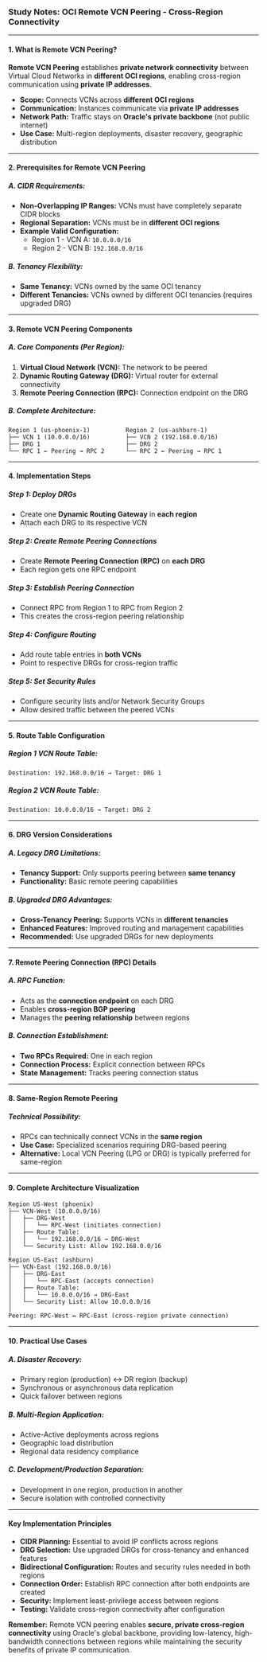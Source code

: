 ### **Study Notes: OCI Remote VCN Peering - Cross-Region Connectivity**

---

#### **1. What is Remote VCN Peering?**

**Remote VCN Peering** establishes **private network connectivity** between Virtual Cloud Networks in **different OCI regions**, enabling cross-region communication using **private IP addresses**.

*   **Scope:** Connects VCNs across **different OCI regions**
*   **Communication:** Instances communicate via **private IP addresses**
*   **Network Path:** Traffic stays on **Oracle's private backbone** (not public internet)
*   **Use Case:** Multi-region deployments, disaster recovery, geographic distribution

---

#### **2. Prerequisites for Remote VCN Peering**

##### **A. CIDR Requirements:**
*   **Non-Overlapping IP Ranges:** VCNs must have completely separate CIDR blocks
*   **Regional Separation:** VCNs must be in **different OCI regions**
*   **Example Valid Configuration:**
    *   Region 1 - VCN A: `10.0.0.0/16`
    *   Region 2 - VCN B: `192.168.0.0/16`

##### **B. Tenancy Flexibility:**
*   **Same Tenancy:** VCNs owned by the same OCI tenancy
*   **Different Tenancies:** VCNs owned by different OCI tenancies (requires upgraded DRG)

---

#### **3. Remote VCN Peering Components**

##### **A. Core Components (Per Region):**
1.  **Virtual Cloud Network (VCN):** The network to be peered
2.  **Dynamic Routing Gateway (DRG):** Virtual router for external connectivity
3.  **Remote Peering Connection (RPC):** Connection endpoint on the DRG

##### **B. Complete Architecture:**
```
Region 1 (us-phoenix-1)          Region 2 (us-ashburn-1)
├── VCN 1 (10.0.0.0/16)          ├── VCN 2 (192.168.0.0/16)
├── DRG 1                        ├── DRG 2
└── RPC 1 ← Peering → RPC 2      └── RPC 2 ← Peering → RPC 1
```

---

#### **4. Implementation Steps**

##### **Step 1: Deploy DRGs**
*   Create one **Dynamic Routing Gateway** in **each region**
*   Attach each DRG to its respective VCN

##### **Step 2: Create Remote Peering Connections**
*   Create **Remote Peering Connection (RPC)** on **each DRG**
*   Each region gets one RPC endpoint

##### **Step 3: Establish Peering Connection**
*   Connect RPC from Region 1 to RPC from Region 2
*   This creates the cross-region peering relationship

##### **Step 4: Configure Routing**
*   Add route table entries in **both VCNs**
*   Point to respective DRGs for cross-region traffic

##### **Step 5: Set Security Rules**
*   Configure security lists and/or Network Security Groups
*   Allow desired traffic between the peered VCNs

---

#### **5. Route Table Configuration**

##### **Region 1 VCN Route Table:**
```
Destination: 192.168.0.0/16 → Target: DRG 1
```

##### **Region 2 VCN Route Table:**
```
Destination: 10.0.0.0/16 → Target: DRG 2
```

---

#### **6. DRG Version Considerations**

##### **A. Legacy DRG Limitations:**
*   **Tenancy Support:** Only supports peering between **same tenancy**
*   **Functionality:** Basic remote peering capabilities

##### **B. Upgraded DRG Advantages:**
*   **Cross-Tenancy Peering:** Supports VCNs in **different tenancies**
*   **Enhanced Features:** Improved routing and management capabilities
*   **Recommended:** Use upgraded DRGs for new deployments

---

#### **7. Remote Peering Connection (RPC) Details**

##### **A. RPC Function:**
*   Acts as the **connection endpoint** on each DRG
*   Enables **cross-region BGP peering**
*   Manages the **peering relationship** between regions

##### **B. Connection Establishment:**
*   **Two RPCs Required:** One in each region
*   **Connection Process:** Explicit connection between RPCs
*   **State Management:** Tracks peering connection status

---

#### **8. Same-Region Remote Peering**

##### **Technical Possibility:**
*   RPCs can technically connect VCNs in the **same region**
*   **Use Case:** Specialized scenarios requiring DRG-based peering
*   **Alternative:** Local VCN Peering (LPG or DRG) is typically preferred for same-region

---

#### **9. Complete Architecture Visualization**

```
Region US-West (phoenix)
├── VCN-West (10.0.0.0/16)
│   ├── DRG-West
│   │   └── RPC-West (initiates connection)
│   ├── Route Table:
│   │   └── 192.168.0.0/16 → DRG-West
│   └── Security List: Allow 192.168.0.0/16
│
Region US-East (ashburn)
├── VCN-East (192.168.0.0/16)
│   ├── DRG-East  
│   │   └── RPC-East (accepts connection)
│   ├── Route Table:
│   │   └── 10.0.0.0/16 → DRG-East
│   └── Security List: Allow 10.0.0.0/16
│
Peering: RPC-West ↔ RPC-East (cross-region private connection)
```

---

#### **10. Practical Use Cases**

##### **A. Disaster Recovery:**
*   Primary region (production) ↔ DR region (backup)
*   Synchronous or asynchronous data replication
*   Quick failover between regions

##### **B. Multi-Region Application:**
*   Active-Active deployments across regions
*   Geographic load distribution
*   Regional data residency compliance

##### **C. Development/Production Separation:**
*   Development in one region, production in another
*   Secure isolation with controlled connectivity

---

#### **Key Implementation Principles**

*   **CIDR Planning:** Essential to avoid IP conflicts across regions
*   **DRG Selection:** Use upgraded DRGs for cross-tenancy and enhanced features
*   **Bidirectional Configuration:** Routes and security rules needed in both regions
*   **Connection Order:** Establish RPC connection after both endpoints are created
*   **Security:** Implement least-privilege access between regions
*   **Testing:** Validate cross-region connectivity after configuration

**Remember:** Remote VCN peering enables **secure, private cross-region connectivity** using Oracle's global backbone, providing low-latency, high-bandwidth connections between regions while maintaining the security benefits of private IP communication.